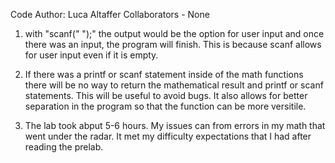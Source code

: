 Code Author: Luca Altaffer
Collaborators - None

1. with "scanf(" ");" the output would be the option for user input and once there was an input, the program will finish. This is because scanf allows for user input even if it is empty.

2. If there was a printf or scanf statement inside of the math functions there will be no way to return the mathematical result and printf or scanf statements. This will be useful to avoid bugs. It also allows for better separation in the program so that the function can be more versitile.

3. The lab took abput 5-6 hours. My issues can from errors in my math that went under the radar. It met my difficulty expectations that I had after reading the prelab.